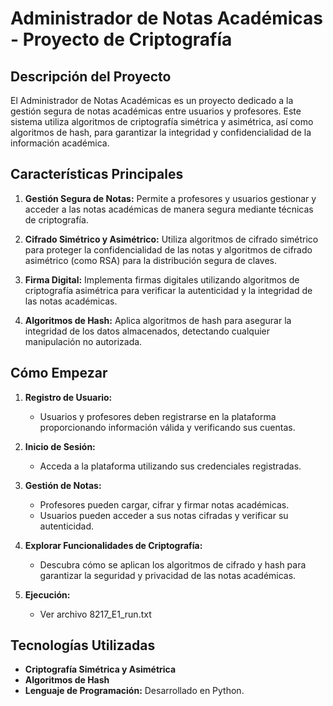 # Administrador de Notas Académicas - Proyecto de Criptografía

## Descripción del Proyecto

El Administrador de Notas Académicas es un proyecto dedicado a la gestión segura de notas académicas entre usuarios y profesores. Este sistema utiliza algoritmos de criptografía simétrica y asimétrica, así como algoritmos de hash, para garantizar la integridad y confidencialidad de la información académica.

## Características Principales

1. **Gestión Segura de Notas:** Permite a profesores y usuarios gestionar y acceder a las notas académicas de manera segura mediante técnicas de criptografía.

2. **Cifrado Simétrico y Asimétrico:** Utiliza algoritmos de cifrado simétrico para proteger la confidencialidad de las notas y algoritmos de cifrado asimétrico (como RSA) para la distribución segura de claves.

3. **Firma Digital:** Implementa firmas digitales utilizando algoritmos de criptografía asimétrica para verificar la autenticidad y la integridad de las notas académicas.

4. **Algoritmos de Hash:** Aplica algoritmos de hash para asegurar la integridad de los datos almacenados, detectando cualquier manipulación no autorizada.

## Cómo Empezar

1. **Registro de Usuario:**
   - Usuarios y profesores deben registrarse en la plataforma proporcionando información válida y verificando sus cuentas.

2. **Inicio de Sesión:**
   - Acceda a la plataforma utilizando sus credenciales registradas.

3. **Gestión de Notas:**
   - Profesores pueden cargar, cifrar y firmar notas académicas.
   - Usuarios pueden acceder a sus notas cifradas y verificar su autenticidad.

4. **Explorar Funcionalidades de Criptografía:**
   - Descubra cómo se aplican los algoritmos de cifrado y hash para garantizar la seguridad y privacidad de las notas académicas.
5. **Ejecución:**
   - Ver archivo 8217_E1_run.txt
## Tecnologías Utilizadas

- **Criptografía Simétrica y Asimétrica**
- **Algoritmos de Hash**
- **Lenguaje de Programación:** Desarrollado en Python.

